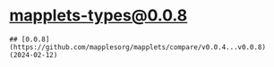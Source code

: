 # mapplets-types@0.0.8

    ## [0.0.8](https://github.com/mapplesorg/mapplets/compare/v0.0.4...v0.0.8) (2024-02-12)


  
